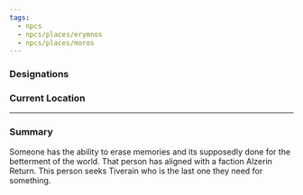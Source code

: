 ```yaml
---
tags:
  - npcs
  - npcs/places/erymnos
  - npcs/places/moros
---
```


### Designations


### Current Location


___
### Summary
Someone has the ability to erase memories and its supposedly done for the betterment of the world. That person has aligned with a faction Alzerin Return. This person seeks Tiverain who is the last one they need for something. 